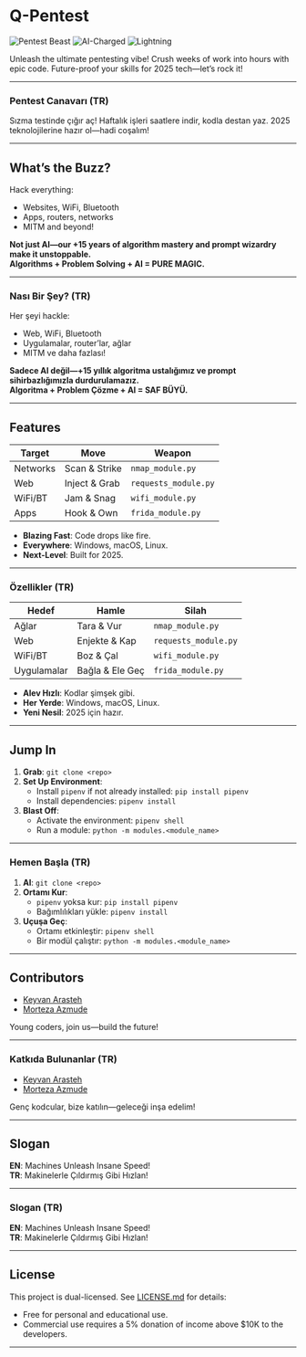 # Q-Pentest

![Pentest Beast](https://img.shields.io/badge/Pentest-Beast-brightgreen) ![AI-Charged](https://img.shields.io/badge/AI-Charged-blue) ![Lightning](https://img.shields.io/badge/Speed-Lightning-red)

Unleash the ultimate pentesting vibe! Crush weeks of work into hours with epic code. Future-proof your skills for 2025 tech—let’s rock it!

---
### Pentest Canavarı (TR)
Sızma testinde çığır aç! Haftalık işleri saatlere indir, kodla destan yaz. 2025 teknolojilerine hazır ol—hadi coşalım!

---

## What’s the Buzz?

Hack everything:
- Websites, WiFi, Bluetooth
- Apps, routers, networks
- MITM and beyond!

**Not just AI—our +15 years of algorithm mastery and prompt wizardry make it unstoppable.**  
**Algorithms + Problem Solving + AI = PURE MAGIC.**

---
### Nası Bir Şey? (TR)
Her şeyi hackle:
- Web, WiFi, Bluetooth
- Uygulamalar, router’lar, ağlar
- MITM ve daha fazlası!

**Sadece AI değil—+15 yıllık algoritma ustalığımız ve prompt sihirbazlığımızla durdurulamazız.**  
**Algoritma + Problem Çözme + AI = SAF BÜYÜ.**

---

## Features

| **Target**   | **Move**         | **Weapon**         |
|--------------|------------------|--------------------|
| Networks     | Scan & Strike    | `nmap_module.py`   |
| Web          | Inject & Grab    | `requests_module.py` |
| WiFi/BT      | Jam & Snag       | `wifi_module.py`   |
| Apps         | Hook & Own       | `frida_module.py`  |

- **Blazing Fast**: Code drops like fire.
- **Everywhere**: Windows, macOS, Linux.
- **Next-Level**: Built for 2025.

---
### Özellikler (TR)
| **Hedef**    | **Hamle**        | **Silah**          |
|--------------|------------------|--------------------|
| Ağlar        | Tara & Vur       | `nmap_module.py`   |
| Web          | Enjekte & Kap    | `requests_module.py` |
| WiFi/BT      | Boz & Çal        | `wifi_module.py`   |
| Uygulamalar  | Bağla & Ele Geç  | `frida_module.py`  |

- **Alev Hızlı**: Kodlar şimşek gibi.
- **Her Yerde**: Windows, macOS, Linux.
- **Yeni Nesil**: 2025 için hazır.

---

## Jump In

1. **Grab**: `git clone <repo>`
2. **Set Up Environment**:  
   - Install `pipenv` if not already installed: `pip install pipenv`
   - Install dependencies: `pipenv install`
3. **Blast Off**:  
   - Activate the environment: `pipenv shell`
   - Run a module: `python -m modules.<module_name>`

---
### Hemen Başla (TR)
1. **Al**: `git clone <repo>`
2. **Ortamı Kur**:  
   - `pipenv` yoksa kur: `pip install pipenv`
   - Bağımlılıkları yükle: `pipenv install`
3. **Uçuşa Geç**:  
   - Ortamı etkinleştir: `pipenv shell`
   - Bir modül çalıştır: `python -m modules.<module_name>`

---

## Contributors

- [Keyvan Arasteh](https://github.com/keyvanarasteh)  
- [Morteza Azmude](https://github.com/mrrtzz)  

Young coders, join us—build the future!

---
### Katkıda Bulunanlar (TR)
- [Keyvan Arasteh](https://github.com/keyvanarasteh)  
- [Morteza Azmude](https://github.com/mrrtzz)  

Genç kodcular, bize katılın—geleceği inşa edelim!

---

## Slogan

**EN**: Machines Unleash Insane Speed!  
**TR**: Makinelerle Çıldırmış Gibi Hızlan!

---
### Slogan (TR)
**EN**: Machines Unleash Insane Speed!  
**TR**: Makinelerle Çıldırmış Gibi Hızlan!

---

## License

This project is dual-licensed. See [LICENSE.md](LICENSE.md) for details:
- Free for personal and educational use.
- Commercial use requires a 5% donation of income above $10K to the developers.

---